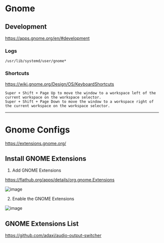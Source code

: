 # Gnome

## Development

https://apps.gnome.org/en/#development

### Logs

```
/usr/lib/systemd/user/gnome*
```

### Shortcuts

https://wiki.gnome.org/Design/OS/KeyboardShortcuts

```
Super + Shift + Page Up to move the window to a workspace left of the current workspace on the workspace selector.
Super + Shift + Page Down to move the window to a workspace right of the current workspace on the workspace selector.
```

---

# Gnome Configs

https://extensions.gnome.org/

## Install GNOME Extensions

1. Add GNOME Extensions

https://flathub.org/apps/details/org.gnome.Extensions

![image](https://user-images.githubusercontent.com/14207635/122647926-f851b980-d126-11eb-9cdc-6d19d412bd2c.png)

2. Enable the GNOME Extensions

![image](https://user-images.githubusercontent.com/14207635/122648368-4798e980-d129-11eb-8445-ead23cb9c322.png)

## GNOME Extensions List

https://github.com/adaxi/audio-output-switcher
